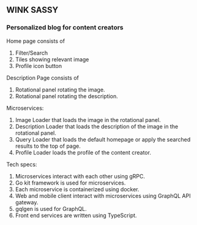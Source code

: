 ## WINK SASSY

### Personalized blog for content creators

Home page consists of
1. Filter/Search
2. Tiles showing relevant image
3. Profile icon button

Description Page consists of
1. Rotational panel rotating the image.
2. Rotational panel rotating the description.

Microservices:
1. Image Loader that loads the image in the rotational panel.
2. Description Loader that loads the description of the image in the rotational panel.
3. Query Loader that loads the default homepage or apply the searched results to the top of page.
4. Profile Loader loads the profile of the content creator.

Tech specs:
1. Microservices interact with each other using gRPC.
2. Go kit framework is used for microservices.
3. Each microservice is containerized using docker.
4. Web and mobile client interact with microservices using GraphQL API gateway.
5. gqlgen is used for GraphQL.
6. Front end services are written using TypeScript.
